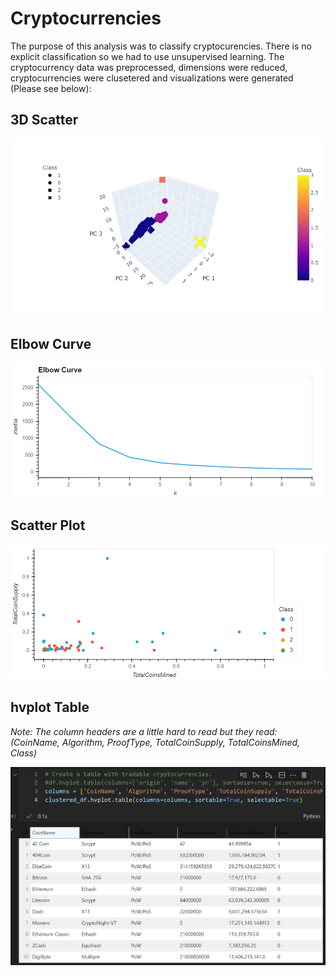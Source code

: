 # Cryptocurrencies


The purpose of this analysis was to classify cryptocurencies. There is no explicit classification so we had to use unsupervised learning. The cryptocurrency data was preprocessed, dimensions were reduced, cryptocurrencies were clusetered and visualizations were generated (Please see below):

## 3D Scatter

![3D Scatter Plot](https://github.com/jmalauss/Cryptocurrencies/blob/main/3dScatter.png)

## Elbow Curve

![Elbow Curve](https://github.com/jmalauss/Cryptocurrencies/blob/main/elbow_curve.png)

## Scatter Plot

![Scatter Plot](https://github.com/jmalauss/Cryptocurrencies/blob/main/hvScatter.png)

## hvplot Table
*Note: The column headers are a little hard to read but they read: (CoinName, Algorithm, ProofType, TotalCoinSupply, TotalCoinsMined, Class)*

![hvplot table](https://github.com/jmalauss/Cryptocurrencies/blob/main/hvplot_table.png)
